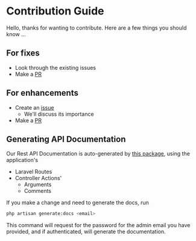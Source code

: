 # Contribution Guide

Hello, thanks for wanting to contribute. Here are a few things you should know ...

## For fixes

- Look through the existing issues
- Make a [PR](./pulls)

## For enhancements

- Create an [issue](./issues)
  - We'll discuss its importance
- Make a [PR](./pulls)

## Generating API Documentation

Our Rest API Documentation is auto-generated by [this package](https://github.com/mpociot/laravel-apidoc-generator), using the application's

- Laravel Routes
- Controller Actions'
  - Arguments
  - Comments

If you make a change and need to generate the docs, run

```bash
php artisan generate:docs <email>
```

This command will request for the password for the admin email you have provided, and if authenticated, will generate the documentation.